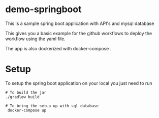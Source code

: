 # demo-springboot

This is a sample spring boot application with API's and mysql database 

This gives you a basic example for the github workflows to deploy the workflow using the yaml file.

The app is also dockerized with docker-compose . 

# Setup 

To setup the spring boot application on your local you just need to run 

```
# To build the jar
./gradlew build 

# To bring the setup up with sql database
 docker-compose up
```


